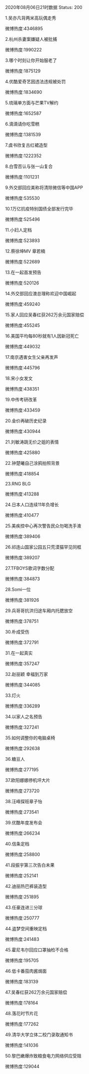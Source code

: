 2020年08月06日21时数据
Status: 200

1.吴亦凡背两米高玩偶走秀

微博热度:4346895

2.杭州杀妻案嫌疑人被批捕

微博热度:1990222

3.哪个时刻让你开始服老了

微博热度:1875129

4.优酷爱奇艺因违法违规被处罚

微博热度:1834690

5.琉璃单方面与芒果TV解约

微博热度:1652587

6.滴滴请你吃雪糕

微博热度:1381539

7.虞书欣复古红裙造型

微博热度:1222352

8.白雪否认与张一山复合

微博热度:1101231

9.外交部回应美称将清除微信等中国APP

微博热度:535530

10.1万亿抗疫特别国债全部发行完毕

微博热度:525496

11.小妇人定档

微博热度:523893

12.蔡徐坤MV 章若楠

微博热度:522689

13.在一起首发预告

微博热度:520126

14.外交部回应澳总理称欢迎中国崛起

微博热度:459240

15.家人回应吴春红获262万余元国家赔偿

微博热度:455245

16.美国平均每80秒就有1人因新冠死亡

微博热度:449032

17.南京遇害女生父亲再发声

微博热度:445796

18.宋小女发文

微博热度:438351

19.中传考研改革

微博热度:433459

20.金价再破历史纪录

微博热度:430944

21.刘敏涛跳无价之姐的表情

微博热度:425880

22.钟楚曦自己涂鸦拍照背景

微博热度:418854

23.RNG BLG

微博热度:413288

24.日本人口连续11年负增长

微博热度:410477

25.美疾控中心再次警告民众勿喝洗手液

微博热度:389406

26.祁连山国家公园五只荒漠猫罕见同框

微博热度:389207

27.TFBOYS歌词字数分配

微博热度:384873

28.Somi一位

微博热度:381926

29.兵哥哥抗洪归途车厢内托腮放空

微博热度:378751

30.朴成受伤

微博热度:372791

31.在一起真实

微博热度:357247

32.赵丽颖 幸福到万家

微博热度:344085

33.灯火

微博热度:336289

34.以家人之名预告

微博热度:327241

35.如何调整你的电脑桌椅

微博热度:292638

36.糖豆人

微博热度:277195

37.欧阳娜娜停机坪大片

微博热度:273720

38.汪峰探班章子怡

微博热度:273541

39.优酷年度发布会

微博热度:266234

40.信条定档

微博热度:258800

41.段振宇第三次告白未果

微博热度:252141

42.迪丽热巴裤装造型

微博热度:251895

43.任豪连进三分球

微博热度:250777

44.盗梦空间重映定档

微博热度:241483

45.霍尼韦尔回应口罩抽检不合格

微博热度:195705

46.低卡番茄肉酱焗面

微博热度:183139

47.吴春红获262万余元国家赔偿

微博热度:178164

48.落花时节片花

微博热度:177262

49.清华大学立体二校门录取通知书

微博热度:141036

50.黎巴嫩爆炸致粮食电力网络供应受阻

微博热度:129044

